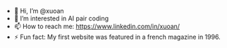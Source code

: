 - 👋 Hi, I’m @xuoan
- 👀 I’m interested in AI pair coding
- 📫 How to reach me: https://www.linkedin.com/in/xuoan/
- ⚡ Fun fact: My first website was featured in a french magazine in 1996.

<!---
xuoan/xuoan is a ✨ special ✨ repository because its `README.md` (this file) appears on your GitHub profile.
You can click the Preview link to take a look at your changes.
--->
